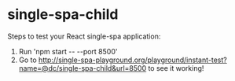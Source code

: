 # single-spa-child

Steps to test your React single-spa application:
1. Run 'npm start -- --port 8500'
2. Go to http://single-spa-playground.org/playground/instant-test?name=@dc/single-spa-child&url=8500 to see it working!